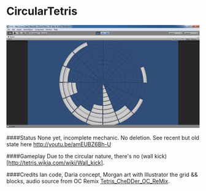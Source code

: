 CircularTetris
=================

![readme image][1]

####Status
None yet, incomplete mechanic. No deletion. See recent but old state here http://youtu.be/amEUBZ6Bh-U

####Gameplay
Due to the circular nature, there's no (wall kick)[http://tetris.wikia.com/wiki/Wall_kick].

####Credits
Ian code, Daria concept, Morgan art with Illustrator the grid && blocks, audio source from OC Remix [Tetris_CheDDer_OC_ReMix](http://ocremix.org/game/510/tetris-gb).

  [1]: https://raw.githubusercontent.com/nastajus/CircularTetris/master/README.png
